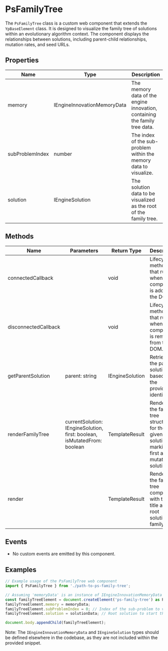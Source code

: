 # PsFamilyTree

The `PsFamilyTree` class is a custom web component that extends the `YpBaseElement` class. It is designed to visualize the family tree of solutions within an evolutionary algorithm context. The component displays the relationships between solutions, including parent-child relationships, mutation rates, and seed URLs.

## Properties

| Name             | Type                             | Description                                                                 |
|------------------|----------------------------------|-----------------------------------------------------------------------------|
| memory           | IEngineInnovationMemoryData      | The memory data of the engine innovation, containing the family tree data.  |
| subProblemIndex  | number                           | The index of the sub-problem within the memory data to visualize.           |
| solution         | IEngineSolution                  | The solution data to be visualized as the root of the family tree.          |

## Methods

| Name                  | Parameters        | Return Type | Description                                                                                   |
|-----------------------|-------------------|-------------|-----------------------------------------------------------------------------------------------|
| connectedCallback     |                   | void        | Lifecycle method that runs when the component is added to the DOM.                            |
| disconnectedCallback  |                   | void        | Lifecycle method that runs when the component is removed from the DOM.                         |
| getParentSolution     | parent: string    | IEngineSolution | Retrieves the parent solution based on the provided identifier.                               |
| renderFamilyTree      | currentSolution: IEngineSolution, first: boolean, isMutatedFrom: boolean | TemplateResult | Renders the family tree structure for the given solution, marking the first and mutated solutions. |
| render                |                   | TemplateResult | Renders the family tree component with the title and the root solution's family tree.         |

## Events

- No custom events are emitted by this component.

## Examples

```typescript
// Example usage of the PsFamilyTree web component
import { PsFamilyTree } from './path-to-ps-family-tree';

// Assuming 'memoryData' is an instance of IEngineInnovationMemoryData and 'solutionData' is an instance of IEngineSolution
const familyTreeElement = document.createElement('ps-family-tree') as PsFamilyTree;
familyTreeElement.memory = memoryData;
familyTreeElement.subProblemIndex = 0; // Index of the sub-problem to visualize
familyTreeElement.solution = solutionData; // Root solution to start the family tree from

document.body.appendChild(familyTreeElement);
```

Note: The `IEngineInnovationMemoryData` and `IEngineSolution` types should be defined elsewhere in the codebase, as they are not included within the provided snippet.